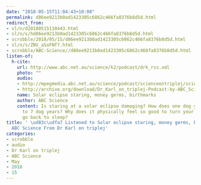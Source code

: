 ```yaml
---
date: "2018-05-15T11:04:43+10:00"
permalink: d86ee9213b0ad1423305c6862c466fa8376b8d5d.html
redirect_from:
- sl/n/d20180515110443.html
- sl/n/s/hd86ee9213b0ad1423305c6862c466fa8376b8d5d.html
- scrobble/2018/05/15/d86ee9213b0ad1423305c6862c466fa8376b8d5d.html
- sl/n/s/ZNV_aSoFNf7.html
- scrobble/ABC-Science//d86ee9213b0ad1423305c6862c466fa8376b8d5d.html
listen-of:
  h-cite:
    url: http://www.abc.net.au/science/k2/podcast/drk_rss.xml
    photo: ""
    audio:
    - http://mpegmedia.abc.net.au/science/podcast/scienceontriplej/scienceontriplej20170824.mp3
    - http://archive.org/download/Dr_Karl_on_triplej-Podcast-by-ABC_Science/Solar_eclipse_staring_money_germs_birthmarks.mp3
    name: Solar eclipse staring, money germs, birthmarks
    author: ABC Science
    content: Is staring at a solar eclipse damaging? How does one dog year equate
      to 7 dog years? Why does it physically feel so good to turn your alarm off and
      go back to sleep?
title: ' \ud83c\udfa7 Listened to Solar eclipse staring, money germs, birthmarks by
  ABC Science From Dr Karl on triplej'
categories:
- scrobble
- audio
- Dr Karl on triplej
- ABC Science
- May
- 2018
- 15
---
```

